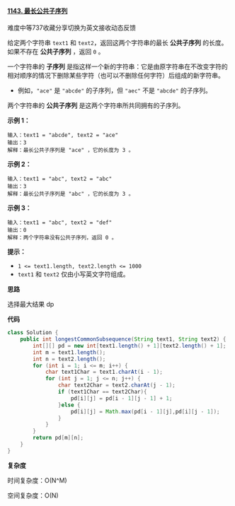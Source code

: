 #### [1143. 最长公共子序列](https://leetcode-cn.com/problems/longest-common-subsequence/)

难度中等737收藏分享切换为英文接收动态反馈

给定两个字符串 `text1` 和 `text2`，返回这两个字符串的最长 **公共子序列** 的长度。如果不存在 **公共子序列** ，返回 `0` 。

一个字符串的 **子序列** 是指这样一个新的字符串：它是由原字符串在不改变字符的相对顺序的情况下删除某些字符（也可以不删除任何字符）后组成的新字符串。

- 例如，`"ace"` 是 `"abcde"` 的子序列，但 `"aec"` 不是 `"abcde"` 的子序列。

两个字符串的 **公共子序列** 是这两个字符串所共同拥有的子序列。

 

**示例 1：**

```
输入：text1 = "abcde", text2 = "ace" 
输出：3  
解释：最长公共子序列是 "ace" ，它的长度为 3 。
```

**示例 2：**

```
输入：text1 = "abc", text2 = "abc"
输出：3
解释：最长公共子序列是 "abc" ，它的长度为 3 。
```

**示例 3：**

```
输入：text1 = "abc", text2 = "def"
输出：0
解释：两个字符串没有公共子序列，返回 0 。
```

 

**提示：**

- `1 <= text1.length, text2.length <= 1000`
- `text1` 和 `text2` 仅由小写英文字符组成。

**思路**

选择最大结果 dp

**代码**

```java
class Solution {
    public int longestCommonSubsequence(String text1, String text2) {
        int[][] pd = new int[text1.length() + 1][text2.length() + 1];
        int m = text1.length();
        int n = text2.length();
        for (int i = 1; i <= m; i++) {
            char text1Char = text1.charAt(i - 1);
            for (int j = 1; j <= n; j++) {
                char text2Char = text2.charAt(j - 1);
                if (text1Char == text2Char){
                    pd[i][j] = pd[i - 1][j - 1] + 1;
                }else {
                    pd[i][j] = Math.max(pd[i - 1][j],pd[i][j - 1]);
                }
            }
        }
        return pd[m][n];
    }
}
```

**复杂度**

时间复杂度：O(N^M)

空间复杂度：O(N)